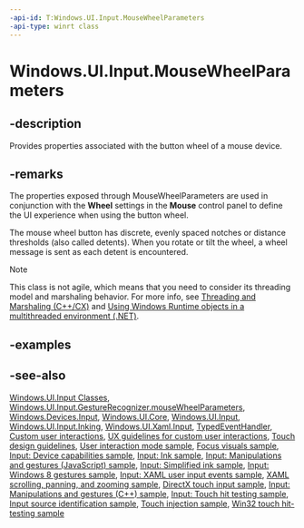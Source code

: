 ```yaml
---
-api-id: T:Windows.UI.Input.MouseWheelParameters
-api-type: winrt class
---
```


<!-- Class syntax.
public class MouseWheelParameters : Windows.UI.Input.IMouseWheelParameters
-->

# Windows.UI.Input.MouseWheelParameters

## -description

Provides properties associated with the button wheel of a mouse device.

## -remarks

The properties exposed through MouseWheelParameters are used in conjunction with the **Wheel** settings in the **Mouse** control panel to define the UI experience when using the button wheel.

The mouse wheel button has discrete, evenly spaced notches or distance thresholds (also called detents). When you rotate or tilt the wheel, a wheel message is sent as each detent is encountered.

<!-- confirmed -->
> [!NOTE]
> This class is not agile, which means that you need to consider its threading model and marshaling behavior. For more info, see [Threading and Marshaling (C++/CX)](http://msdn.microsoft.com/en-us/library/windows/apps/hh771042.aspx) and [Using Windows Runtime objects in a multithreaded environment (.NET)](https://go.microsoft.com/fwlink/p/?linkid=258277).

## -examples

## -see-also

[Windows.UI.Input Classes](windows_ui_input_classes.md), [Windows.UI.Input.GestureRecognizer.mouseWheelParameters](gesturerecognizer_mousewheelparameters.md), [Windows.Devices.Input](../windows.devices.input/windows_devices_input.md), [Windows.UI.Core](../windows.ui.core/windows_ui_core.md), [Windows.UI.Input](windows_ui_input.md), [Windows.UI.Input.Inking](../windows.ui.input.inking/windows_ui_input_inking.md), [Windows.UI.Xaml.Input](../windows.ui.xaml.input/windows_ui_xaml_input.md), [TypedEventHandler](../windows.foundation/typedeventhandler_2.md), [Custom user interactions](https://docs.microsoft.com/windows/uwp/design/layout/index), [UX guidelines for custom user interactions](https://docs.microsoft.com/windows/uwp/design/layout/index), [Touch design guidelines](https://docs.microsoft.com/windows/uwp/input-and-devices/guidelines-for-user-interaction), [User interaction mode sample](https://github.com/Microsoft/Windows-universal-samples/tree/master/Samples/UserInteractionMode), [Focus visuals sample](https://go.microsoft.com/fwlink/p/?LinkID=619895), [Input: Device capabilities sample](https://go.microsoft.com/fwlink/p/?linkid=231530), [Input: Ink sample](https://go.microsoft.com/fwlink/p/?linkid=231622), [Input: Manipulations and gestures (JavaScript) sample](https://go.microsoft.com/fwlink/p/?linkid=231638), [Input: Simplified ink  sample](https://go.microsoft.com/fwlink/p/?linkid=246570), [Input: Windows 8 gestures sample](https://go.microsoft.com/fwlink/p/?LinkId=264995), [Input: XAML user input events sample](https://go.microsoft.com/fwlink/p/?linkid=226855), [XAML scrolling, panning, and zooming sample](https://go.microsoft.com/fwlink/p/?linkid=251717), [DirectX touch input sample](https://go.microsoft.com/fwlink/p/?LinkID=231627), [Input: Manipulations and gestures (C++) sample](https://go.microsoft.com/fwlink/p/?linkid=231605), [Input: Touch hit testing sample](https://go.microsoft.com/fwlink/p/?linkid=231590), [Input source identification sample](https://go.microsoft.com/fwlink/p/?LinkID=267908), [Touch injection sample](https://go.microsoft.com/fwlink/p/?LinkID=267906), [Win32 touch hit-testing sample](https://go.microsoft.com/fwlink/p/?LinkID=267915)
